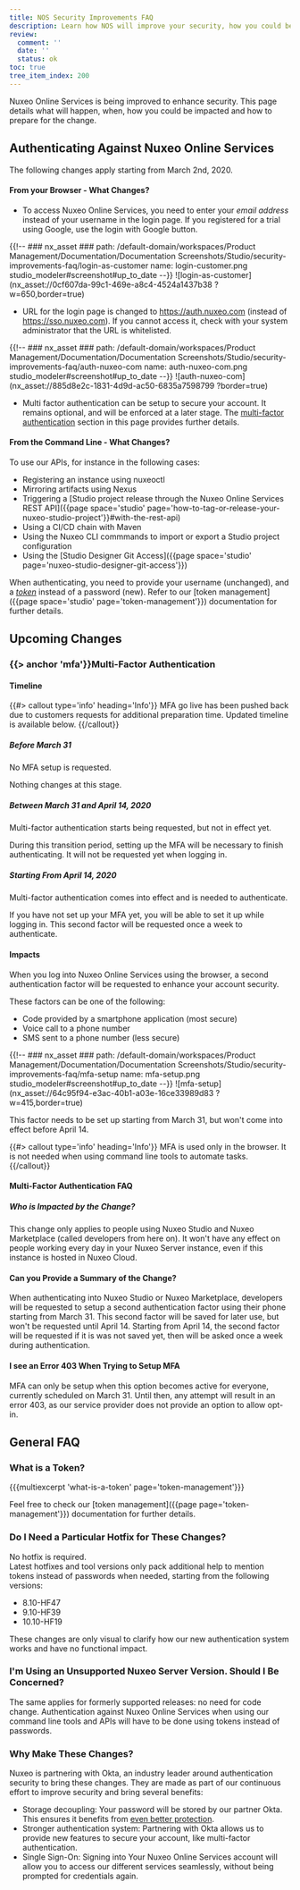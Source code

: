 ```yaml
---
title: NOS Security Improvements FAQ
description: Learn how NOS will improve your security, how you could be impacted and how to prepare for the change.
review:
  comment: ''
  date: ''
  status: ok
toc: true
tree_item_index: 200
---
```


Nuxeo Online Services is being improved to enhance security. This page details what will happen, when, how you could be impacted and how to prepare for the change.

## Authenticating Against Nuxeo Online Services

The following changes apply starting from March 2nd, 2020.

#### From your Browser - What Changes?

- To access Nuxeo Online Services, you need to enter your _email address_ instead of your username in the login page. If you registered for a trial using Google, use the login with Google button.

{{!--     ### nx_asset ###
    path: /default-domain/workspaces/Product Management/Documentation/Documentation Screenshots/Studio/security-improvements-faq/login-as-customer
    name: login-customer.png
    studio_modeler#screenshot#up_to_date
--}}
![login-as-customer](nx_asset://0cf607da-99c1-469e-a8c4-4524a1437b38 ?w=650,border=true)

- URL for the login page is changed to https://auth.nuxeo.com (instead of https://sso.nuxeo.com). If you cannot access it, check with your system administrator that the URL is whitelisted.

{{!--     ### nx_asset ###
    path: /default-domain/workspaces/Product Management/Documentation/Documentation Screenshots/Studio/security-improvements-faq/auth-nuxeo-com
    name: auth-nuxeo-com.png
    studio_modeler#screenshot#up_to_date
--}}
![auth-nuxeo-com](nx_asset://885d8e2c-1831-4d9d-ac50-6835a7598799 ?border=true)

- Multi factor authentication can be setup to secure your account. It remains optional, and will be enforced at a later stage. The [multi-factor authentication](#mfa) section in this page provides further details.

#### From the Command Line - What Changes?

To use our APIs, for instance in the following cases:
- Registering an instance using nuxeoctl
- Mirroring artifacts using Nexus
- Triggering a [Studio project release through the Nuxeo Online Services REST API]({{page space='studio' page='how-to-tag-or-release-your-nuxeo-studio-project'}}#with-the-rest-api)
- Using a CI/CD chain with Maven
- Using the Nuxeo CLI commmands to import or export a Studio project configuration
- Using the [Studio Designer Git Access]({{page space='studio' page='nuxeo-studio-designer-git-access'}})

When authenticating, you need to provide your username (unchanged), and a _[token](#what-is-a-token)_ instead of a password (new). Refer to our [token management]({{page space='studio' page='token-management'}}) documentation for further details.

## Upcoming Changes

### {{> anchor 'mfa'}}Multi-Factor Authentication

#### Timeline

{{#> callout type='info' heading='Info'}}
MFA go live has been pushed back due to customers requests for additional preparation time. Updated timeline is available below.
{{/callout}}

##### Before March 31

No MFA setup is requested.

Nothing changes at this stage.

##### Between March 31 and April 14, 2020

Multi-factor authentication starts being requested, but not in effect yet.

During this transition period, setting up the MFA will be necessary to finish authenticating. It will not be requested yet when logging in.

##### Starting From April 14, 2020

Multi-factor authentication comes into effect and is needed to authenticate.

If you have not set up your MFA yet, you will be able to set it up while logging in. This second factor will be requested once a week to authenticate.

#### Impacts

When you log into Nuxeo Online Services using the browser, a second authentication factor will be requested to enhance your account security.

These factors can be one of the following:
- Code provided by a smartphone application (most secure)
- Voice call to a phone number
- SMS sent to a phone number (less secure)

{{!--     ### nx_asset ###
    path: /default-domain/workspaces/Product Management/Documentation/Documentation Screenshots/Studio/security-improvements-faq/mfa-setup
    name: mfa-setup.png
    studio_modeler#screenshot#up_to_date
--}}
![mfa-setup](nx_asset://64c95f94-e3ac-40b1-a03e-16ce33989d83 ?w=415,border=true)

This factor needs to be set up starting from March 31, but won't come into effect before April 14.

{{#> callout type='info' heading='Info'}}
MFA is used only in the browser. It is not needed when using command line tools to automate tasks.
{{/callout}}

#### Multi-Factor Authentication FAQ

##### Who is Impacted by the Change?

This change only applies to people using Nuxeo Studio and Nuxeo Marketplace (called developers from here on). It won't have any effect on people working every day in your Nuxeo Server instance, even if this instance is hosted in Nuxeo Cloud.

#### Can you Provide a Summary of the Change?

When authenticating into Nuxeo Studio or Nuxeo Marketplace, developers will be requested to setup a second authentication factor using their phone starting from March 31. This second factor will be saved for later use, but won't be requested until April 14. Starting from April 14, the second factor will be requested if it is was not saved yet, then will be asked once a week during authentication.

#### I see an Error 403 When Trying to Setup MFA

MFA can only be setup when this option becomes active for everyone, currently scheduled on March 31. Until then, any attempt will result in an error 403, as our service provider does not provide an option to allow opt-in.

## General FAQ

### What is a Token?

{{{multiexcerpt 'what-is-a-token' page='token-management'}}}

Feel free to check our [token management]({{page page='token-management'}}) documentation for further details.

### Do I Need a Particular Hotfix for These Changes?

No hotfix is required.</br>
Latest hotfixes and tool versions only pack additional help to mention tokens instead of passwords when needed, starting from the following versions:

- 8.10-HF47
- 9.10-HF39
- 10.10-HF19

These changes are only visual to clarify how our new authentication system works and have no functional impact.

### I'm Using an Unsupported Nuxeo Server Version. Should I Be Concerned?

The same applies for formerly supported releases: no need for code change. Authentication against Nuxeo Online Services when using our command line tools and APIs will have to be done using tokens instead of passwords.

### Why Make These Changes?

Nuxeo is partnering with Okta, an industry leader around authentication security to bring these changes. They are made as part of our continuous effort to improve security and bring several benefits:

- Storage decoupling: Your password will be stored by our partner Okta. This ensures it benefits from [even better protection](https://www.okta.com/security/).
- Stronger authentication system: Partnering with Okta allows us to provide new features to secure your account, like multi-factor authentication.
- Single Sign-On: Signing into Your Nuxeo Online Services account will allow you to access our different services seamlessly, without being prompted for credentials again.
